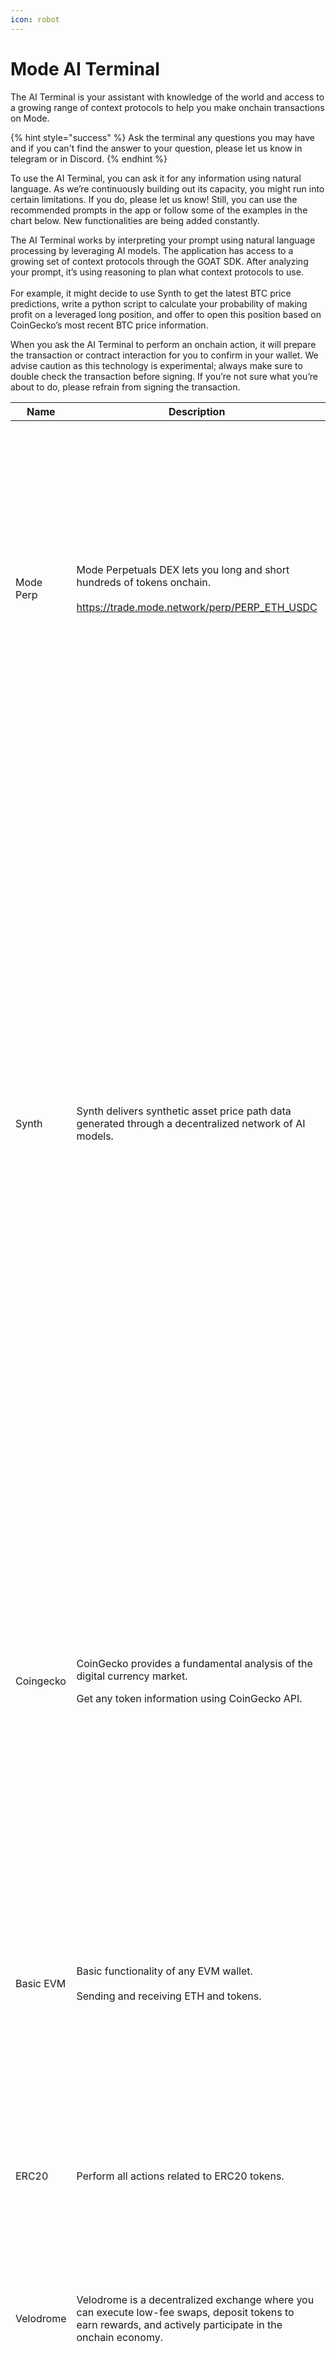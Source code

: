 ```yaml
---
icon: robot
---
```


# Mode AI Terminal

The AI Terminal is your assistant with knowledge of the world and access to a growing range of context protocols to help you make onchain transactions on Mode.

{% hint style="success" %}
Ask the terminal any questions you may have and if you can't find the answer to your question, please let us know in telegram or in Discord.
{% endhint %}

To use the AI Terminal, you can ask it for any information using natural language. As we’re continuously building out its capacity, you might run into certain limitations. If you do, please let us know! Still, you can use the recommended prompts in the app or follow some of the examples in the chart below. New functionalities are being added constantly.

The AI Terminal works by interpreting your prompt using natural language processing by leveraging AI models. The application has access to a growing set of context protocols through the GOAT SDK. After analyzing your prompt, it’s using reasoning to plan what context protocols to use. \
\
For example, it might decide to use Synth to get the latest BTC price predictions, write a python script to calculate your probability of making profit on a leveraged long position, and offer to open this position based on CoinGecko’s most recent BTC price information.

When you ask the AI Terminal to perform an onchain action, it will prepare the transaction or contract interaction for you to confirm in your wallet. We advise caution as this technology is experimental; always make sure to double check the transaction before signing. If you’re not sure what you’re about to do, please refrain from signing the transaction.

| Name         | Description                                                                                                                                                                                     | Capabilities                                                                                                                                                                                                                                                                                                                                                                                           | Examples                                                                                                                                                                                                                                                                                                                                                                                                                                                                                                                                                                                                              |
| ------------ | ----------------------------------------------------------------------------------------------------------------------------------------------------------------------------------------------- | ------------------------------------------------------------------------------------------------------------------------------------------------------------------------------------------------------------------------------------------------------------------------------------------------------------------------------------------------------------------------------------------------------ | --------------------------------------------------------------------------------------------------------------------------------------------------------------------------------------------------------------------------------------------------------------------------------------------------------------------------------------------------------------------------------------------------------------------------------------------------------------------------------------------------------------------------------------------------------------------------------------------------------------------- |
| Mode Perp    | <p>Mode Perpetuals DEX lets you long and short hundreds of tokens onchain.<br><br><a href="https://trade.mode.network/perp/PERP_ETH_USDC">https://trade.mode.network/perp/PERP_ETH_USDC</a></p> | <ul><li>Open positions for Long/Short on several assets</li><li>Create Market &#x26; Limit Orders</li><li>Modify Orders</li></ul>                                                                                                                                                                                                                                                                      | <p></p><ul><li>Deposit 30 USDC</li><li>What are my current holdings</li><li>Open a  $100 long position on BTC</li><li>Show me my open orders</li><li>Show me my open positions</li><li>Show me my past positions</li><li>Cancel my open order</li><li>Close my current position</li><li>Withdraw 20 USDC</li></ul>                                                                                                                                                                                                                                                                                                    |
| Synth        | Synth delivers synthetic asset price path data generated through a decentralized network of AI models.                                                                                          | <ul><li>Check BTC price and show probabilities for different time frames<br></li><li>Provide charts of different sorts on BTC price predictions</li></ul><p></p>                                                                                                                                                                                                                                       | <p></p><ul><li>Plot a histogram of the predicted prices in 24 hours</li><li>according to synth predictions, show me a chart of the average path and 10th and 90th percentile</li><li>What's the probability that BTC increase by 3% in the next 24 hours</li><li>According to the predicted paths, what's the fair price of a European Call Option with strike price +5% from current price and expiry in 24 hours</li><li>using synth data, Can you plot the width of the price bounds in percent on the x-axis, and the probability the price always remains within those bounds on the y-axis</li></ul><p><br></p> |
| Coingecko    | <p>CoinGecko provides a fundamental analysis of the digital currency market.<br></p><p>Get any token information using CoinGecko API.</p>                                                       | <p></p><ul><li>Price, volume, historical chart, and other market data of 6M+ tokens traded across 200+ blockchain networks, including Ethereum, Solana, TON, BNB Chain, and Base.</li><li>A list of all the pools that are trading a specific token.</li></ul><p><br></p><ul><li>A list of all the networks and DEXes supported by GeckoTerminal</li><li>+ all the GeckoTerminal API provide</li></ul> | <p></p><ul><li>What is the price of $Mode?<br><br></li><li>What is the trading volume of ETH today?</li><li>In what DEXes can I trade $Mode?</li><li>What was the price of ETH on December 20th 2024?</li><li>What is the all time high price of BTC?</li></ul>                                                                                                                                                                                                                                                                                                                                                       |
| Basic EVM    | <p>Basic functionality of any EVM wallet.<br><br>Sending and receiving ETH and tokens.</p>                                                                                                      | <p></p><ul><li>Transfer tokens to another address</li><li>Express the amount in the token you want to use, or in $</li><li>Use indicators like “all my”, “50% of”</li></ul>                                                                                                                                                                                                                            | <p></p><ul><li>Send $10 in ETH to 0xabc...e</li><li>Send 0.01 ETH to 0xabc...e and 1 USDC to 0xabc...e</li><li>What is my ETH balance</li><li>What chain am I connected to ?</li></ul>                                                                                                                                                                                                                                                                                                                                                                                                                              |
| ERC20        | Perform all actions related to ERC20 tokens.                                                                                                                                                    | <ul><li>Send tokens</li><li>Read token balances</li><li>Approve spending of tokens</li></ul>                                                                                                                                                                                                                                                                                                           | <p></p><ul><li>What is my USDC balance</li><li>Send 200 USDC to '0x1234...'</li><li>approve spending 10 MODE to 0x1234...</li></ul>                                                                                                                                                                                                                                                                                                                                                                                                                                                                                   |
| Velodrome    | Velodrome is a decentralized exchange where you can execute low-fee swaps, deposit tokens to earn rewards, and actively participate in the onchain economy.                                     | <p></p><ul><li>Swap any pair of tokens supported by Velodrome</li><li>(SOON) Manage liquidity positions</li></ul>                                                                                                                                                                                                                                                                                      | <ul><li>Swap 10 USDC for ETH</li><li>Swap 10$ worth of Mode to ETH</li></ul>                                                                                                                                                                                                                                                                                                                                                                                                                                                                                                                                          |
| Mode staking | <p>Stake Mode tokens to receive veMODE to participate in governance and earn OP staking rewards.<br><br><a href="https://gov.mode.network/">https://gov.mode.network/</a></p>                   | <p></p><ul><li>Stake and Unstake Mode for the governance</li><li>Check your current staked positions</li></ul>                                                                                                                                                                                                                                                                                         | <p></p><ul><li>Stake 100 Mode</li><li>How much staked mode do I have? </li><li>Unstake my 100 Mode position. (This will fail if you are in the warmup period, please check <a href="https://gov.mode.network/">governance</a> to see your positions)</li></ul>                                                                                                                                                                                                                                                                                                                                                        |
| Mode Spray   | <p>Send tokens to multiple addresses in one transaction saving gas and time.</p><p><a href="https://modespray.xyz/">https://modespray.xyz/</a></p>                                              | Batch send tokens to multiple addresses with one prompt and one transaction.                                                                                                                                                                                                                                                                                                                           | <p>Send 1 Mode to every following wallet:<br>X, Y, X, …,</p>                                                                                                                                                                                                                                                                                                                                                                                                                                                                                                                                                          |
| Hedgey       | <p>Claim tokens from eligible claims, like Mode staking rewards or other campaigns.<br><br><a href="https://hedgey.finance/">https://hedgey.finance/</a></p>                                    | <p></p><ul><li>Check for unclaimed tokens</li><li>Claim tokens</li></ul>                                                                                                                                                                                                                                                                                                                               | <p></p><ul><li>Claim any pending claims I might have on hedgey</li></ul>                                                                                                                                                                                                                                                                                                                                                                                                                                                                                                                                              |
|              |                                                                                                                                                                                                 |                                                                                                                                                                                                                                                                                                                                                                                                        |                                                                                                                                                                                                                                                                                                                                                                                                                                                                                                                                                                                                                       |

\
